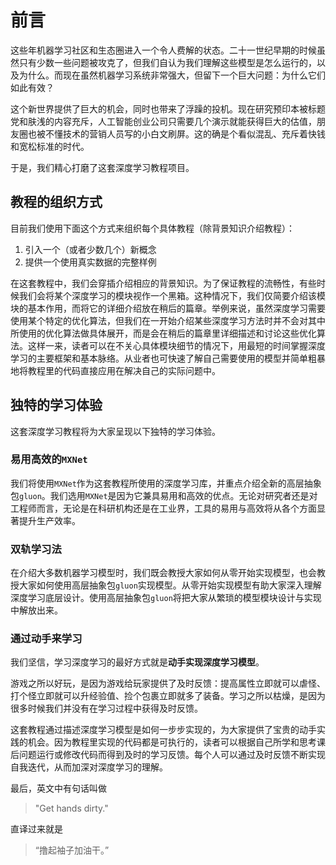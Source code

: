 # 前言

这些年机器学习社区和生态圈进入一个令人费解的状态。二十一世纪早期的时候虽然只有少数一些问题被攻克了，但我们自认为我们理解这些模型是怎么运行的，以及为什么。而现在虽然机器学习系统非常强大，但留下一个巨大问题：为什么它们如此有效？

这个新世界提供了巨大的机会，同时也带来了浮躁的投机。现在研究预印本被标题党和肤浅的内容充斥，人工智能创业公司只需要几个演示就能获得巨大的估值，朋友圈也被不懂技术的营销人员写的小白文刷屏。这的确是个看似混乱、充斥着快钱和宽松标准的时代。

于是，我们精心打磨了这套深度学习教程项目。

## 教程的组织方式

目前我们使用下面这个方式来组织每个具体教程（除背景知识介绍教程）：

1. 引入一个（或者少数几个）新概念
2. 提供一个使用真实数据的完整样例

在这套教程中，我们会穿插介绍相应的背景知识。为了保证教程的流畅性，有些时候我们会将某个深度学习的模块视作一个黑箱。这种情况下，我们仅简要介绍该模块的基本作用，而将它的详细介绍放在稍后的篇章。举例来说，虽然深度学习需要使用某个特定的优化算法，但我们在一开始介绍某些深度学习方法时并不会对其中所使用的优化算法做具体展开，而是会在稍后的篇章里详细描述和讨论这些优化算法。这样一来，读者可以在不关心具体模块细节的情况下，用最短的时间掌握深度学习的主要框架和基本脉络。从业者也可快速了解自己需要使用的模型并简单粗暴地将教程里的代码直接应用在解决自己的实际问题中。

## 独特的学习体验

这套深度学习教程将为大家呈现以下独特的学习体验。

### 易用高效的``MXNet``

我们将使用``MXNet``作为这套教程所使用的深度学习库，并重点介绍全新的高层抽象包``gluon``。我们选用``MXNet``是因为它兼具易用和高效的优点。无论对研究者还是对工程师而言，无论是在科研机构还是在工业界，工具的易用与高效将从各个方面显著提升生产效率。

### 双轨学习法

在介绍大多数机器学习模型时，我们既会教授大家如何从零开始实现模型，也会教授大家如何使用高层抽象包``gluon``实现模型。从零开始实现模型有助大家深入理解深度学习底层设计。使用高层抽象包``gluon``将把大家从繁琐的模型模块设计与实现中解放出来。

### 通过动手来学习

我们坚信，学习深度学习的最好方式就是**动手实现深度学习模型**。

游戏之所以好玩，是因为游戏给玩家提供了及时反馈：提高属性立即就可以虐怪、打个怪立即就可以升经验值、捡个包裹立即就多了装备。学习之所以枯燥，是因为很多时候我们并没有在学习过程中获得及时反馈。

这套教程通过描述深度学习模型是如何一步步实现的，为大家提供了宝贵的动手实践的机会。因为教程里实现的代码都是可执行的，读者可以根据自己所学和思考课后问题运行或修改代码而得到及时的学习反馈。每个人可以通过及时反馈不断实现自我迭代，从而加深对深度学习的理解。

最后，英文中有句话叫做

> "Get hands dirty."

直译过来就是

>  “撸起袖子加油干。”
